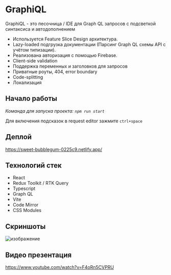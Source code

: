 # GraphiQL

GraphiQL - это песочница / IDE для Graph QL запросов c подсветкой синтаксиса и автодополнением

- Используется Feature Slice Design архитектура.
- Lazy-loaded подгрузка документации (Парсинг Graph QL схемы API с учётом типизации).
- Реализована авторизация с помощью Firebase.
- Client-side validation
- Поддержка переменных и заголовков для запросов
- Приватные роуты, 404, error boundary
- Code-splitting
- Локализация

## Начало работы

_Команда для запуска проекта: `npm run start`_

Для включения подсказок в request editor зажмите `ctrl+space`

## Деплой

https://sweet-bubblegum-0225c9.netlify.app/

## Технологий стек

- React
- Redux Toolkit / RTK Query
- Typescript
- Graph QL
- Vite
- Code Mirror
- CSS Modules

## Скриншоты

![изображение](https://github.com/bloodsuckers-spb/graphiql-app/assets/90127354/6837be1d-abed-4bf2-b46f-f898112b67ef)


## Видео презентация

https://www.youtube.com/watch?v=F4oRn5CVPRU
